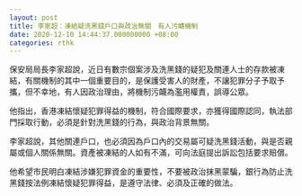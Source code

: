 ```yaml
---
layout: post
title: 李家超：凍結疑洗黑錢戶口與政治無關　有人污衊機制
date: 2020-12-10 14:44:37.000000000 +08:00
categories: rthk
---
```


保安局局長李家超說，近日有數宗個案涉及洗黑錢的疑犯及關連人士的存款被凍結，有關機制的其中一個重要目的，是保護受害人的財產，不讓犯罪分子予取予攜，但不幸地，有人因政治理由，將機制污衊為濫用權責，誤導公眾。

他指出，香港凍結懷疑犯罪得益的機制，符合國際要求，亦獲得國際認同，執法部門採取行動，必須是針對洗黑錢的行為，與政治背景無關。

李家超說，其他關連戶口，也必須因為戶口內的交易屬可疑洗黑錢活動，與是否親屬或個人關係無關。資產被凍結的人如有不滿，可向法庭提出訴訟包括要求賠償。

他希望市民明白凍結涉嫌犯罪資金的重要性，不要被政治抹黑蒙騙，銀行為防止洗黑錢按法例凍結懷疑犯罪得益，是遵守法律、必須及正確的做法。
